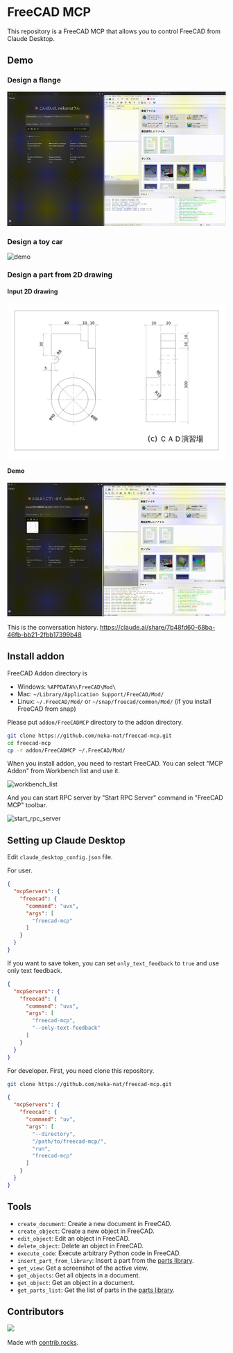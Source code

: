 # FreeCAD MCP

This repository is a FreeCAD MCP that allows you to control FreeCAD from Claude Desktop.

## Demo

### Design a flange

![demo](./assets/freecad_mcp4.gif)

### Design a toy car

![demo](./assets/make_toycar4.gif)

### Design a part from 2D drawing

#### Input 2D drawing

![input](./assets/b9-1.png)

#### Demo

![demo](./assets/from_2ddrawing.gif)

This is the conversation history.
https://claude.ai/share/7b48fd60-68ba-46fb-bb21-2fbb17399b48

## Install addon

FreeCAD Addon directory is
* Windows: `%APPDATA%\FreeCAD\Mod\`
* Mac: `~/Library/Application Support/FreeCAD/Mod/`
* Linux: `~/.FreeCAD/Mod/` or `~/snap/freecad/common/Mod/` (if you install FreeCAD from snap)

Please put `addon/FreeCADMCP` directory to the addon directory.

```bash
git clone https://github.com/neka-nat/freecad-mcp.git
cd freecad-mcp
cp -r addon/FreeCADMCP ~/.FreeCAD/Mod/
```

When you install addon, you need to restart FreeCAD.
You can select "MCP Addon" from Workbench list and use it.

![workbench_list](./assets/workbench_list.png)

And you can start RPC server by "Start RPC Server" command in "FreeCAD MCP" toolbar.

![start_rpc_server](./assets/start_rpc_server.png)

## Setting up Claude Desktop

Edit `claude_desktop_config.json` file.

For user.

```json
{
  "mcpServers": {
    "freecad": {
      "command": "uvx",
      "args": [
        "freecad-mcp"
      ]
    }
  }
}
```

If you want to save token, you can set `only_text_feedback` to `true` and use only text feedback.

```json
{
  "mcpServers": {
    "freecad": {
      "command": "uvx",
      "args": [
        "freecad-mcp",
        "--only-text-feedback"
      ]
    }
  }
}
```


For developer.
First, you need clone this repository.

```bash
git clone https://github.com/neka-nat/freecad-mcp.git
```

```json
{
  "mcpServers": {
    "freecad": {
      "command": "uv",
      "args": [
        "--directory",
        "/path/to/freecad-mcp/",
        "run",
        "freecad-mcp"
      ]
    }
  }
}
```

## Tools

* `create_document`: Create a new document in FreeCAD.
* `create_object`: Create a new object in FreeCAD.
* `edit_object`: Edit an object in FreeCAD.
* `delete_object`: Delete an object in FreeCAD.
* `execute_code`: Execute arbitrary Python code in FreeCAD.
* `insert_part_from_library`: Insert a part from the [parts library](https://github.com/FreeCAD/FreeCAD-library).
* `get_view`: Get a screenshot of the active view.
* `get_objects`: Get all objects in a document.
* `get_object`: Get an object in a document.
* `get_parts_list`: Get the list of parts in the [parts library](https://github.com/FreeCAD/FreeCAD-library).

## Contributors

<a href="https://github.com/neka-nat/freecad-mcp/graphs/contributors">
  <img src="https://contrib.rocks/image?repo=neka-nat/freecad-mcp" />
</a>

Made with [contrib.rocks](https://contrib.rocks).
